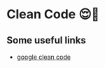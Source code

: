 
# Clean Code 😌💅
## Some useful links
+ [google clean code](https://google.github.io/styleguide/cppguide.html)
